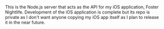 
This is the Node.js server that acts as the API for my iOS application, Foster Nightlife. Development of the iOS application is complete but its repo is private as I don't want anyone copying my iOS app itself as I plan to release it in the near future.
